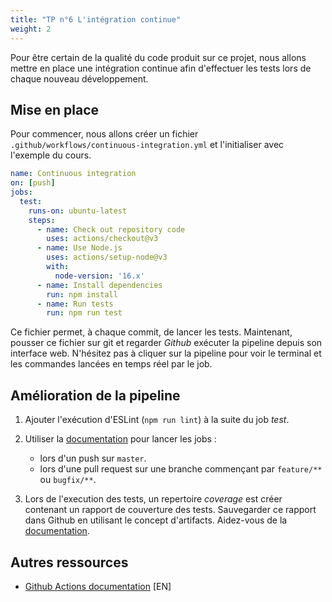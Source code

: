 ```yaml
---
title: "TP n°6 L'intégration continue"
weight: 2
---
```


Pour être certain de la qualité du code produit sur ce projet, nous allons mettre en place une intégration continue afin d'effectuer les tests lors de chaque nouveau développement.

## Mise en place

Pour commencer, nous allons créer un fichier `.github/workflows/continuous-integration.yml` et l'initialiser avec l'exemple du cours.

```yaml
name: Continuous integration
on: [push]
jobs:
  test:
    runs-on: ubuntu-latest
    steps:
      - name: Check out repository code
        uses: actions/checkout@v3
      - name: Use Node.js
        uses: actions/setup-node@v3
        with:
          node-version: '16.x'
      - name: Install dependencies
        run: npm install
      - name: Run tests
        run: npm run test
```

Ce fichier permet, à chaque commit, de lancer les tests.
Maintenant, pousser ce fichier sur git et regarder *Github* exécuter la pipeline depuis son interface web.
N'hésitez pas à cliquer sur la pipeline pour voir le terminal et les commandes lancées en temps réel par le job.

## Amélioration de la pipeline

 1. Ajouter l'exécution d'ESLint (`npm run lint`) à la suite du job *test*.

 2. Utiliser la [documentation](https://docs.github.com/en/actions/reference/workflow-syntax-for-github-actions#onpushpull_requestbranchestags) pour lancer les jobs :
    * lors d'un push sur `master`.
    * lors d'une pull request sur une branche commençant par `feature/**` ou `bugfix/**`.

 3. Lors de l'execution des tests, un repertoire *coverage* est créer contenant un rapport de couverture des tests. Sauvegarder ce rapport dans Github en utilisant le concept d'artifacts. Aidez-vous de la [documentation](https://docs.github.com/en/actions/guides/storing-workflow-data-as-artifacts).

## Autres ressources

 * [Github Actions documentation](https://docs.github.com/en/actions/reference/workflow-syntax-for-github-actions) [EN]
